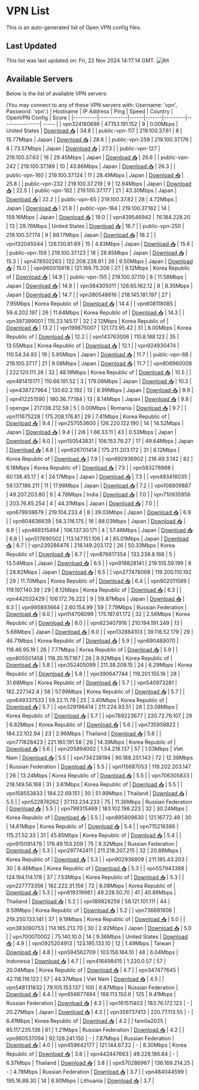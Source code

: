 # VPN List

This is an auto-generated list of Open VPN config files.

## Last Updated

This list was last updated on: Fri, 22 Nov 2024 14:17:14 GMT.
![Alt](https://repobeats.axiom.co/api/embed/186b98318ef1479477931607c1ad7d823f12451f.svg "Repobeats analytics image")

## Available Servers

Below is the list of available VPN servers:

(You may connect to any of these VPN servers with: Username: 'vpn', Password: 'vpn'.)
| Hostname | IP Address | Ping | Speed | Country | OpenVPN Config | Score |
|----------|------------|------|-------|---------|----------------| ----- |
| vpn324160698 | 47.153.191.152 | 9 | 0.00Mbps | United States | [Download 📥](./configs/server_0_US.ovpn) | 34.8 |
| public-vpn-117 | 219.100.37.61 | 8 | 15.77Mbps | Japan | [Download 📥](./configs/server_1_JP.ovpn) | 28.6 |
| public-vpn-259 | 219.100.37.176 | 8 | 73.57Mbps | Japan | [Download 📥](./configs/server_2_JP.ovpn) | 27.3 |
| public-vpn-127 | 219.100.37.63 | 16 | 29.45Mbps | Japan | [Download 📥](./configs/server_3_JP.ovpn) | 26.6 |
| public-vpn-242 | 219.100.37.189 | 10 | 43.86Mbps | Japan | [Download 📥](./configs/server_4_JP.ovpn) | 26.3 |
| public-vpn-160 | 219.100.37.124 | 11 | 28.49Mbps | Japan | [Download 📥](./configs/server_5_JP.ovpn) | 25.8 |
| public-vpn-232 | 219.100.37.219 | 9 | 12.94Mbps | Japan | [Download 📥](./configs/server_6_JP.ovpn) | 22.5 |
| public-vpn-182 | 219.100.37.177 | 21 | 43.30Mbps | Japan | [Download 📥](./configs/server_7_JP.ovpn) | 22.2 |
| public-vpn-65 | 219.100.37.82 | 28 | 4.72Mbps | Japan | [Download 📥](./configs/server_8_JP.ovpn) | 21.8 |
| public-vpn-184 | 219.100.37.162 | 14 | 159.16Mbps | Japan | [Download 📥](./configs/server_9_JP.ovpn) | 19.0 |
| vpn439546942 | 76.184.228.20 | 13 | 29.76Mbps | United States | [Download 📥](./configs/server_10_US.ovpn) | 18.7 |
| public-vpn-250 | 219.100.37.174 | 9 | 88.17Mbps | Japan | [Download 📥](./configs/server_11_JP.ovpn) | 18.2 |
| vpn132045044 | 126.130.61.69 | 15 | 4.83Mbps | Japan | [Download 📥](./configs/server_12_JP.ovpn) | 15.6 |
| public-vpn-158 | 219.100.37.123 | 18 | 28.85Mbps | Japan | [Download 📥](./configs/server_13_JP.ovpn) | 15.3 |
| vpn478502263 | 122.208.238.91 | 26 | 9.50Mbps | Japan | [Download 📥](./configs/server_14_JP.ovpn) | 15.0 |
| vpn960015618 | 121.169.75.206 | 27 | 9.12Mbps | Korea Republic of | [Download 📥](./configs/server_15_KR.ovpn) | 14.9 |
| public-vpn-155 | 219.100.37.110 | 8 | 11.58Mbps | Japan | [Download 📥](./configs/server_16_JP.ovpn) | 14.9 |
| vpn384305011 | 126.65.162.12 | 8 | 8.35Mbps | Japan | [Download 📥](./configs/server_17_JP.ovpn) | 14.7 |
| vpn380548616 | 218.145.181.197 | 27 | 7.95Mbps | Korea Republic of | [Download 📥](./configs/server_18_KR.ovpn) | 14.4 |
| vpn608118085 | 59.4.202.197 | 26 | 11.64Mbps | Korea Republic of | [Download 📥](./configs/server_19_KR.ovpn) | 14.3 |
| vpn397399001 | 115.23.145.17 | 32 | 2.12Mbps | Korea Republic of | [Download 📥](./configs/server_20_KR.ovpn) | 13.2 |
| vpn199875007 | 121.173.95.42 | 31 | 8.00Mbps | Korea Republic of | [Download 📥](./configs/server_21_KR.ovpn) | 12.2 |
| vpn143763006 | 110.8.188.123 | 35 | 13.55Mbps | Korea Republic of | [Download 📥](./configs/server_22_KR.ovpn) | 12.1 |
| vpn924930474 | 110.54.34.93 | 19 | 5.95Mbps | Japan | [Download 📥](./configs/server_23_JP.ovpn) | 11.7 |
| public-vpn-68 | 219.100.37.17 | 21 | 9.08Mbps | Japan | [Download 📥](./configs/server_24_JP.ovpn) | 11.7 |
| vpn806960008 | 222.120.111.26 | 32 | 48.19Mbps | Korea Republic of | [Download 📥](./configs/server_25_KR.ovpn) | 10.5 |
| vpn481415171 | 110.66.191.52 | 3 | 179.08Mbps | Japan | [Download 📥](./configs/server_26_JP.ovpn) | 10.3 |
| vpn438727964 | 130.62.2.192 | 13 | 8.99Mbps | Japan | [Download 📥](./configs/server_27_JP.ovpn) | 9.9 |
| vpn412251590 | 180.36.77.184 | 13 | 8.14Mbps | Japan | [Download 📥](./configs/server_28_JP.ovpn) | 9.8 |
| opengw | 217.138.212.58 | 5 | 0.00Mbps | Romania | [Download 📥](./configs/server_29_RO.ovpn) | 9.7 |
| vpn111675228 | 175.208.176.81 | 29 | 7.41Mbps | Korea Republic of | [Download 📥](./configs/server_30_KR.ovpn) | 9.4 |
| vpn257053600 | 126.220.122.190 | 14 | 14.52Mbps | Japan | [Download 📥](./configs/server_31_JP.ovpn) | 9.4 |
| 2i6 | 1.66.33.11 | 43 | 0.53Mbps | Japan | [Download 📥](./configs/server_32_JP.ovpn) | 9.0 |
| vpn150543831 | 106.153.76.27 | 17 | 49.64Mbps | Japan | [Download 📥](./configs/server_33_JP.ovpn) | 8.8 |
| vpn626701414 | 175.211.203.172 | 31 | 6.12Mbps | Korea Republic of | [Download 📥](./configs/server_34_KR.ovpn) | 7.9 |
| vpn692936902 | 218.49.3.142 | 82 | 6.18Mbps | Korea Republic of | [Download 📥](./configs/server_35_KR.ovpn) | 7.5 |
| vpn583278988 | 60.138.45.17 | 4 | 24.17Mbps | Japan | [Download 📥](./configs/server_36_JP.ovpn) | 7.3 |
| vpn493416035 | 59.137.186.211 | 11 | 17.98Mbps | Japan | [Download 📥](./configs/server_37_JP.ovpn) | 7.2 |
| vpn108809887 | 49.207.203.80 | 9 | 4.78Mbps | India | [Download 📥](./configs/server_38_IN.ovpn) | 7.0 |
| vpn710935958 | 203.76.85.254 | 4 | 44.31Mbps | Japan | [Download 📥](./configs/server_39_JP.ovpn) | 7.0 |
| vpn679938679 | 219.104.233.4 | 8 | 39.03Mbps | Japan | [Download 📥](./configs/server_40_JP.ovpn) | 6.9 |
| vpn604636639 | 58.3.116.175 | 16 | 88.03Mbps | Japan | [Download 📥](./configs/server_41_JP.ovpn) | 6.9 |
| vpn469315494 | 106.137.30.171 | 4 | 57.46Mbps | Japan | [Download 📥](./configs/server_42_JP.ovpn) | 6.8 |
| vpn517690502 | 113.147.151.106 | 4 | 85.01Mbps | Japan | [Download 📥](./configs/server_43_JP.ovpn) | 6.7 |
| vpn239286476 | 218.149.203.172 | 26 | 50.33Mbps | Korea Republic of | [Download 📥](./configs/server_44_KR.ovpn) | 6.7 |
| vpn876617354 | 133.238.8.168 | 5 | 13.54Mbps | Japan | [Download 📥](./configs/server_45_JP.ovpn) | 6.5 |
| vpn919828141 | 219.105.59.199 | 8 | 28.82Mbps | Japan | [Download 📥](./configs/server_46_JP.ovpn) | 6.5 |
| vpn277478068 | 119.200.110.192 | 29 | 11.70Mbps | Korea Republic of | [Download 📥](./configs/server_47_KR.ovpn) | 6.4 |
| vpn902011589 | 119.197.140.39 | 29 | 8.12Mbps | Korea Republic of | [Download 📥](./configs/server_48_KR.ovpn) | 6.3 |
| vpn442032429 | 106.172.76.222 | 9 | 59.87Mbps | Japan | [Download 📥](./configs/server_49_JP.ovpn) | 6.3 |
| vpn995893664 | 2.60.154.99 | 59 | 7.79Mbps | Russian Federation | [Download 📥](./configs/server_50_RU.ovpn) | 6.0 |
| vpn114706099 | 175.197.61.172 | 32 | 2.56Mbps | Korea Republic of | [Download 📥](./configs/server_51_KR.ovpn) | 6.0 |
| vpn823407916 | 210.194.191.249 | 13 | 5.68Mbps | Japan | [Download 📥](./configs/server_52_JP.ovpn) | 6.0 |
| vpn132884103 | 39.118.52.179 | 29 | 46.71Mbps | Korea Republic of | [Download 📥](./configs/server_53_KR.ovpn) | 5.9 |
| vpn690489070 | 118.46.95.19 | 26 | 7.77Mbps | Korea Republic of | [Download 📥](./configs/server_54_KR.ovpn) | 5.9 |
| vpn805501458 | 118.35.157.167 | 26 | 9.92Mbps | Korea Republic of | [Download 📥](./configs/server_55_KR.ovpn) | 5.8 |
| vpn352405099 | 211.38.208.15 | 24 | 6.29Mbps | Korea Republic of | [Download 📥](./configs/server_56_KR.ovpn) | 5.8 |
| vpn390647744 | 119.201.155.16 | 28 | 31.68Mbps | Korea Republic of | [Download 📥](./configs/server_57_KR.ovpn) | 5.7 |
| vpn540973281 | 182.227.142.4 | 58 | 57.99Mbps | Korea Republic of | [Download 📥](./configs/server_58_KR.ovpn) | 5.7 |
| vpn649337533 | 59.22.11.79 | 25 | 3.40Mbps | Korea Republic of | [Download 📥](./configs/server_59_KR.ovpn) | 5.7 |
| vpn329196414 | 211.224.93.51 | 28 | 23.08Mbps | Korea Republic of | [Download 📥](./configs/server_60_KR.ovpn) | 5.7 |
| vpn789223677 | 220.72.76.107 | 29 | 6.82Mbps | Korea Republic of | [Download 📥](./configs/server_61_KR.ovpn) | 5.6 |
| vpn735958822 | 184.22.102.94 | 23 | 2.96Mbps | Thailand | [Download 📥](./configs/server_62_TH.ovpn) | 5.6 |
| vpn771628423 | 221.160.191.58 | 26 | 14.39Mbps | Korea Republic of | [Download 📥](./configs/server_63_KR.ovpn) | 5.6 |
| vpn205894002 | 1.54.218.137 | 57 | 1.03Mbps | Viet Nam | [Download 📥](./configs/server_64_VN.ovpn) | 5.5 |
| vpn734238194 | 90.188.251.143 | 72 | 12.38Mbps | Russian Federation | [Download 📥](./configs/server_65_RU.ovpn) | 5.5 |
| vpn115687053 | 119.202.203.147 | 26 | 13.24Mbps | Korea Republic of | [Download 📥](./configs/server_66_KR.ovpn) | 5.5 |
| vpn706305833 | 218.149.56.168 | 31 | 3.61Mbps | Korea Republic of | [Download 📥](./configs/server_67_KR.ovpn) | 5.5 |
| vpn158553833 | 184.22.69.151 | 30 | 51.99Mbps | Thailand | [Download 📥](./configs/server_68_TH.ovpn) | 5.5 |
| vpn522876262 | 37.113.234.233 | 75 | 11.36Mbps | Russian Federation | [Download 📥](./configs/server_69_RU.ovpn) | 5.5 |
| vpn799315469 | 183.102.198.223 | 32 | 30.24Mbps | Korea Republic of | [Download 📥](./configs/server_70_KR.ovpn) | 5.5 |
| vpn895809630 | 121.167.72.49 | 30 | 14.61Mbps | Korea Republic of | [Download 📥](./configs/server_71_KR.ovpn) | 5.4 |
| vpn715216386 | 115.21.52.33 | 31 | 45.85Mbps | Korea Republic of | [Download 📥](./configs/server_72_KR.ovpn) | 5.4 |
| vpn915091479 | 176.49.153.209 | 75 | 9.32Mbps | Russian Federation | [Download 📥](./configs/server_73_RU.ovpn) | 5.3 |
| vpn297742411 | 211.218.207.215 | 32 | 20.88Mbps | Korea Republic of | [Download 📥](./configs/server_74_KR.ovpn) | 5.3 |
| vpn902936809 | 211.185.43.203 | 30 | 8.46Mbps | Korea Republic of | [Download 📥](./configs/server_75_KR.ovpn) | 5.3 |
| vpn557943388 | 124.194.114.178 | 37 | 7.53Mbps | Korea Republic of | [Download 📥](./configs/server_76_KR.ovpn) | 5.3 |
| vpn227773356 | 182.222.31.156 | 72 | 8.08Mbps | Korea Republic of | [Download 📥](./configs/server_77_KR.ovpn) | 5.3 |
| vpn819319961 | 49.228.50.70 | 41 | 40.89Mbps | Thailand | [Download 📥](./configs/server_78_TH.ovpn) | 5.2 |
| vpn189828256 | 58.121.101.111 | 44 | 9.59Mbps | Korea Republic of | [Download 📥](./configs/server_79_KR.ovpn) | 5.2 |
| vpn736681806 | 219.250.133.141 | 37 | 9.19Mbps | Korea Republic of | [Download 📥](./configs/server_80_KR.ovpn) | 5.0 |
| vpn383090753 | 114.185.213.70 | 30 | 2.92Mbps | Japan | [Download 📥](./configs/server_81_JP.ovpn) | 5.0 |
| vpn700070002 | 75.140.10.0 | 14 | 9.36Mbps | United States | [Download 📥](./configs/server_82_US.ovpn) | 4.9 |
| vpn0925204913 | 123.195.133.10 | 12 | 1.49Mbps | Taiwan | [Download 📥](./configs/server_83_TW.ovpn) | 4.8 |
| vpn594562709 | 103.156.164.10 | 48 | 6.04Mbps | Indonesia | [Download 📥](./configs/server_84_ID.ovpn) | 4.7 |
| vpn416498415 | 1.220.0.57 | 57 | 20.04Mbps | Korea Republic of | [Download 📥](./configs/server_85_KR.ovpn) | 4.7 |
| vpn347477645 | 42.118.116.122 | 57 | 44.37Mbps | Viet Nam | [Download 📥](./configs/server_86_VN.ovpn) | 4.5 |
| vpn548131832 | 79.105.153.137 | 100 | 8.87Mbps | Russian Federation | [Download 📥](./configs/server_87_RU.ovpn) | 4.4 |
| vpn656677494 | 188.113.150.6 | 125 | 9.41Mbps | Russian Federation | [Download 📥](./configs/server_88_RU.ovpn) | 4.3 |
| vpn161511403 | 183.76.172.123 | - | 20.27Mbps | Japan | [Download 📥](./configs/server_89_JP.ovpn) | 4.3 |
| vpn359737413 | 220.77.113.55 | - | 6.41Mbps | Korea Republic of | [Download 📥](./configs/server_90_KR.ovpn) | 4.2 |
| familia2025 | 85.117.235.136 | 61 | 1.21Mbps | Russian Federation | [Download 📥](./configs/server_91_RU.ovpn) | 4.2 |
| vpn960537094 | 92.126.241.150 | - | 7.87Mbps | Russian Federation | [Download 📥](./configs/server_92_RU.ovpn) | 4.0 |
| vpn459642177 | 121.144.67.22 | - | 8.30Mbps | Korea Republic of | [Download 📥](./configs/server_93_KR.ovpn) | 3.8 |
| vpn442447663 | 49.228.186.84 | - | 6.37Mbps | Thailand | [Download 📥](./configs/server_94_TH.ovpn) | 3.8 |
| vpn570286967 | 136.169.214.25 | - | 4.78Mbps | Russian Federation | [Download 📥](./configs/server_95_RU.ovpn) | 3.7 |
| vpn484044599 | 195.16.88.30 | 14 | 6.90Mbps | Lithuania | [Download 📥](./configs/server_96_LT.ovpn) | 3.7 |
